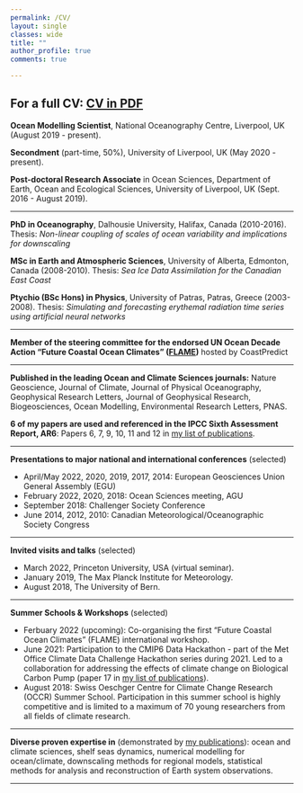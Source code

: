 ```yaml
---
permalink: /CV/
layout: single
classes: wide
title: ""
author_profile: true
comments: true

---
```

For a full CV: <a href="/assets/CV_Katavouta.pdf"> CV in PDF</a>
---

**Ocean Modelling Scientist**, National Oceanography Centre, Liverpool, UK (August 2019 - present).

**Secondment** (part-time, 50%), University of Liverpool, UK (May 2020 - present).

**Post-doctoral Research Associate** in Ocean Sciences, Department of Earth, Ocean and Ecological Sciences, University of Liverpool, UK (Sept. 2016 - August 2019).

---

**PhD in Oceanography**, Dalhousie University, Halifax, Canada (2010-2016).
Thesis: *Non-linear coupling of scales of ocean variability and implications for downscaling*

**MSc in Earth and Atmospheric Sciences**, University of Alberta, Edmonton, Canada (2008-2010).
Thesis: *Sea Ice Data Assimilation for the Canadian East Coast*

**Ptychio (BSc Hons) in Physics**, University of Patras, Patras, Greece (2003-2008).
Thesis: *Simulating and forecasting erythemal radiation time series using artificial neural networks*

---

**Member of the steering committee for the endorsed UN Ocean Decade Action “Future Coastal Ocean Climates” (<a href="https://projects.noc.ac.uk/flame/">FLAME</a>)** hosted by CoastPredict 

---

**Published in the leading Ocean and Climate Sciences journals:** Nature Geoscience, Journal of Climate, Journal of Physical Oceanography, Geophysical Research Letters, Journal of Geophysical Research, Biogeosciences, Ocean Modelling, Environmental Research Letters, PNAS.

**6 of my papers are used and referenced in the IPCC Sixth Assessment Report, AR6**: Papers 6, 7, 9, 10, 11 and 12 in <a href="/Publications/">my list of publications</a>.

---

**Presentations to major national and international conferences** (selected)
- April/May 2022, 2020, 2019, 2017, 2014: European Geosciences Union General Assembly (EGU)
- February 2022, 2020, 2018: Ocean Sciences meeting, AGU
- September 2018: Challenger Society Conference
- June 2014, 2012, 2010: Canadian Meteorological/Oceanographic Society Congress

---

**Invited visits and talks** (selected)
- March 2022, Princeton University, USA (virtual seminar).
- January 2019, The Max Planck Institute for Meteorology.
- August 2018, The University of Bern. 

---

**Summer Schools & Workshops** (selected)
- Ferbuary 2022 (upcoming): Co-organising the first “Future Coastal Ocean Climates” (FLAME) international workshop.
- June 2021: Participation to the CMIP6 Data Hackathon - part of the Met Office Climate Data Challenge Hackathon series during 2021. Led to a collaboration for addressing the effects of climate change on Biological Carbon Pump (paper 17 in <a href="/Publications/">my list of publications</a>).
- August 2018: Swiss Oeschger Centre for Climate Change Research (OCCR) Summer School. Participation in this summer school is highly competitive and is limited to a maximum of 70 young researchers from all fields of climate research.

---

**Diverse proven expertise in** (demonstrated by <a href="/Publications/">my publications</a>): ocean and climate sciences, shelf seas dynamics, numerical modelling for ocean/climate, downscaling methods for regional models, statistical methods for analysis and reconstruction of Earth system observations.

---

  

